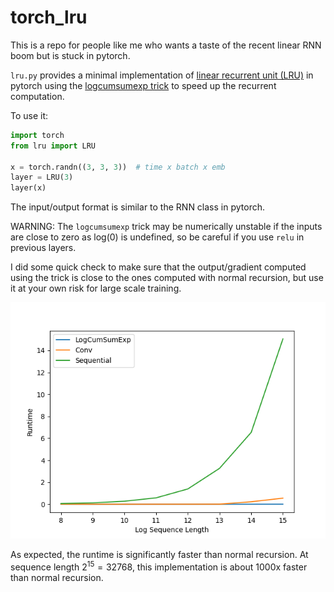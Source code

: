 # torch_lru

This is a repo for people like me who wants a taste of the recent linear RNN boom but is stuck in pytorch.

```lru.py``` provides a minimal implementation of [linear recurrent unit (LRU)](https://arxiv.org/abs/2303.06349) in pytorch using the [logcumsumexp trick](https://arxiv.org/abs/2311.06281) to speed up the recurrent computation.

To use it:

```python
import torch
from lru import LRU

x = torch.randn((3, 3, 3))  # time x batch x emb
layer = LRU(3)
layer(x)

```
The input/output format is similar to the RNN class in pytorch.

WARNING: The ```logcumsumexp``` trick may be numerically unstable if the inputs are close to zero as log(0) is undefined, so be careful if you use ```relu``` in previous layers.

I did some quick check to make sure that the output/gradient computed using the trick is close to the ones computed with normal recursion, but use it at your own risk for large scale training.

![runtime profile](profile.png "Performance")

As expected, the runtime is significantly faster than normal recursion. At sequence length $2^{15}=32768$, this implementation is about 1000x faster than normal recursion.
